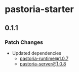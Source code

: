 # pastoria-starter

## 0.1.1

### Patch Changes

- Updated dependencies
  - pastoria-runtime@1.0.7
  - pastoria-server@1.0.8
